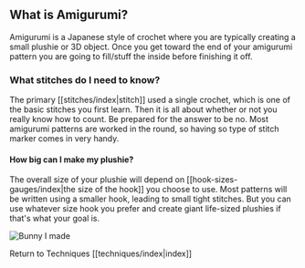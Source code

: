 ## What is Amigurumi?
Amigurumi is a Japanese style of crochet where you are typically creating a small plushie or 3D object.  Once you get toward the end of your amigurumi pattern you are going to fill/stuff the inside before finishing it off. 

### What stitches do I need to know?
The primary [[stitches/index|stitch]] used a single crochet, which is one of the basic stitches you first learn. Then it is all about whether or not you really know how to count. Be prepared for the answer to be no. Most amigurumi patterns are worked in the round, so having so type of stitch marker comes in very handy.  

#### How big can I make my plushie?
The overall size of your plushie will depend on [[hook-sizes-gauges/index|the size of the hook]] you choose to use. Most patterns will be written using a smaller hook, leading to small tight stitches.  But you can use whatever size hook you prefer and create giant life-sized plushies if that's what your goal is. 

![Bunny I made](assets/bunny.jpg)

Return to Techniques [[techniques/index|index]]